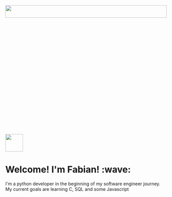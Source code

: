 <!DOCTYPE html>
<head>
</head>

<body>

<img src="https://i.imgur.com/734zgrX.jpg" width="100%" height="10%">


<img src="https://upload.wikimedia.org/wikipedia/commons/thumb/e/e7/Instagram_logo_2016.svg/2048px-Instagram_logo_2016.svg.png" 
    width="55" 
    height="55">

<h1> Welcome! I'm Fabian! :wave:</h1>
<p1> I'm a python developer in the beginning of my software engineer
    journey. My current goals are learning C, SQL and some Javascript </p1>

